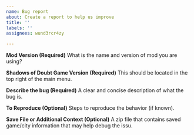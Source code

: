 ```yaml
---
name: Bug report
about: Create a report to help us improve
title: ''
labels: ''
assignees: wund3rcr4zy

---
```


**Mod Version (Required)**
What is the name and version of mod you are using?

**Shadows of Doubt Game Version (Required)**
This should be located in the top right of the main menu.

**Describe the bug (Required)**
A clear and concise description of what the bug is.

**To Reproduce (Optional)**
Steps to reproduce the behavior (if known).

**Save File or Additional Context (Optional)**
A zip file that contains saved game/city information that may help debug the issu.
